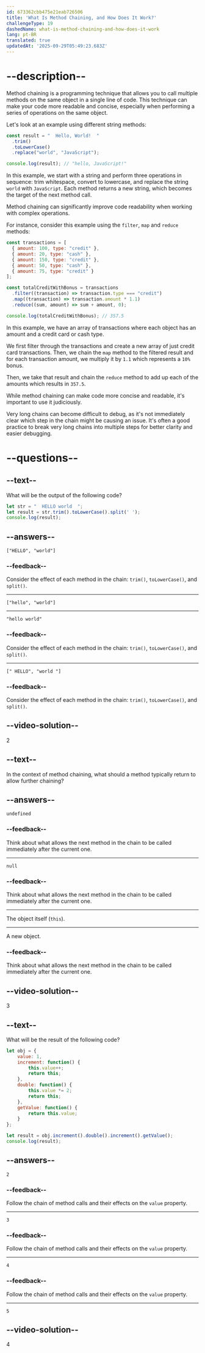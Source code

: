 ```yaml
---
id: 673362cbb475e21eab726506
title: 'What Is Method Chaining, and How Does It Work?'
challengeType: 19
dashedName: what-is-method-chaining-and-how-does-it-work
lang: pt-BR
translated: true
updatedAt: '2025-09-29T05:49:23.683Z'
---
```


# --description--

Method chaining is a programming technique that allows you to call multiple methods on the same object in a single line of code. This technique can make your code more readable and concise, especially when performing a series of operations on the same object.

Let's look at an example using different string methods:

```js
const result = "  Hello, World!  "
  .trim()
  .toLowerCase()
  .replace("world", "JavaScript");

console.log(result); // "hello, JavaScript!"
```

In this example, we start with a string and perform three operations in sequence: trim whitespace, convert to lowercase, and replace the string `world` with `JavaScript`. Each method returns a new string, which becomes the target of the next method call.

Method chaining can significantly improve code readability when working with complex operations.

For instance, consider this example using the `filter`, `map` and `reduce` methods:

```js
const transactions = [
  { amount: 100, type: "credit" },
  { amount: 20, type: "cash" },
  { amount: 150, type: "credit" },
  { amount: 50, type: "cash" },
  { amount: 75, type: "credit" }
];

const totalCreditWithBonus = transactions
  .filter((transaction) => transaction.type === "credit")
  .map((transaction) => transaction.amount * 1.1)
  .reduce((sum, amount) => sum + amount, 0);

console.log(totalCreditWithBonus); // 357.5
```

In this example, we have an array of transactions where each object has an amount and a credit card or cash type.

We first filter through the transactions and create a new array of just credit card transactions. Then, we chain the `map` method to the filtered result and for each transaction amount, we multiply it by `1.1` which represents a `10%` bonus.

Then, we take that result and chain the `reduce` method to add up each of the amounts which results in `357.5`.

While method chaining can make code more concise and readable, it's important to use it judiciously.

Very long chains can become difficult to debug, as it's not immediately clear which step in the chain might be causing an issue. It's often a good practice to break very long chains into multiple steps for better clarity and easier debugging.

# --questions--

## --text--

What will be the output of the following code?

```js
let str = "  HELLO world  ";
let result = str.trim().toLowerCase().split(' ');
console.log(result);
```

## --answers--

`["HELLO", "world"]`

### --feedback--

Consider the effect of each method in the chain: `trim()`, `toLowerCase()`, and `split()`.

---

`["hello", "world"]`

---

`"hello world"`

### --feedback--

Consider the effect of each method in the chain: `trim()`, `toLowerCase()`, and `split()`.

---

`[" HELLO", "world "]`

### --feedback--

Consider the effect of each method in the chain: `trim()`, `toLowerCase()`, and `split()`.

## --video-solution--

2

## --text--

In the context of method chaining, what should a method typically return to allow further chaining?

## --answers--

`undefined`

### --feedback--

Think about what allows the next method in the chain to be called immediately after the current one.

---

`null`

### --feedback--

Think about what allows the next method in the chain to be called immediately after the current one.

---

The object itself (`this`).

---

A new object.

### --feedback--

Think about what allows the next method in the chain to be called immediately after the current one.

## --video-solution--

3

## --text--

What will be the result of the following code?

```js
let obj = {
    value: 1,
    increment: function() {
        this.value++;
        return this;
    },
    double: function() {
        this.value *= 2;
        return this;
    },
    getValue: function() {
        return this.value;
    }
};

let result = obj.increment().double().increment().getValue();
console.log(result);
```

## --answers--

`2`

### --feedback--

Follow the chain of method calls and their effects on the `value` property.

---

`3`

### --feedback--

Follow the chain of method calls and their effects on the `value` property.

---

`4`

### --feedback--

Follow the chain of method calls and their effects on the `value` property.

---

`5`

## --video-solution--

4

